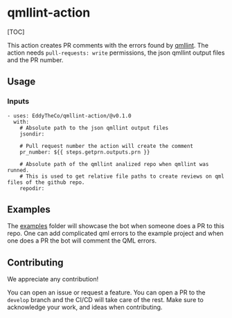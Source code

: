 # qmllint-action

[TOC]

This action creates PR comments with the errors found by [qmllint](https://doc.qt.io/qt-6/qtqml-tooling-qmllint.html).
The action needs `pull-requests: write` permissions, the json qmllint output files and the PR number.


## Usage

### Inputs

```
- uses: EddyTheCo/qmllint-action/@v0.1.0
  with:
    # Absolute path to the json qmllint output files
    jsondir:  
    
    # Pull request number the action will create the comment	
    pr_number: ${{ steps.getprn.outputs.prn }}

    # Absolute path of the qmllint analized repo when qmllint was runned. 
    # This is used to get relative file paths to create reviews on qml files of the github repo.
    repodir: 
```
## Examples

The [examples](examples) folder will showcase the bot when someone does a PR to this repo.
One can add complicated qml errors to the example project and when one does a PR the bot will comment the QML errors.


## Contributing

We appreciate any contribution!


You can open an issue or request a feature.
You can open a PR to the `develop` branch and the CI/CD will take care of the rest.
Make sure to acknowledge your work, and ideas when contributing.

